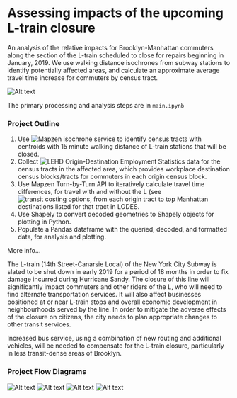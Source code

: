 # Assessing impacts of the upcoming L-train closure

An analysis of the relative impacts for Brooklyn-Manhattan commuters along the section of the L-train scheduled to close for repairs beginning in January, 2019. We use walking distance isochrones from subway stations to identify potentially affected areas, and calculate an approximate average travel time increase for commuters by census tract.

![Alt text](/Data/percentchange_tight.png)

The primary processing and analysis steps are in `main.ipynb`

### Project Outline 
1. Use ![Mapzen isochrone service](https://mapzen.com/documentation/mobility/isochrone/api-reference/) to identify census tracts with centroids with 15 minute walking distance of L-train stations that will be closed.
2. Collect ![LEHD Origin-Destination Employment Statistics data](https://lehd.ces.census.gov/data/lodes/) for the census tracts in the affected area, which provides workplace destination census blocks/tracts for commuters in each origin census block.
3. Use Mapzen Turn-by-Turn API to iteratively calculate travel time differences, for travel with and without the L (see ![transit costing options](https://mapzen.com/documentation/mobility/turn-by-turn/api-reference/#transit-costing-options), from each origin tract to top Manhattan destinations listed for that tract in LODES.
4. Use Shapely to convert decoded geometries to Shapely objects for plotting in Python.
5. Populate a Pandas dataframe with the queried, decoded, and formatted data, for analysis and plotting.

More info...

The L-train (14th Street-Canarsie Local) of the New York City Subway is slated to be shut down in early 2019 for a period of 18 months in order to fix damage incurred during Hurricane Sandy. The closure of this line will significantly impact commuters and other riders of the L, who will need to find alternate transportation services. It will also affect businesses
positioned at or near L-train stops and overall economic development in neighbourhoods served by the line. In order to mitigate the adverse effects of the closure on citizens, the city needs to plan appropriate changes to other transit services.

Increased bus service, using a combination of new routing and additional vehicles, will be needed to compensate for the L-train closure, particularly in less transit-dense areas of Brooklyn.

### Project Flow Diagrams
![Alt text](/Data/Diagram1.png?raw=true )
![Alt text](/Data/Diagram2.png?raw=true )
![Alt text](/Data/Diagram3.png?raw=true )
![Alt text](/Data/Diagram4.png?raw=true )
